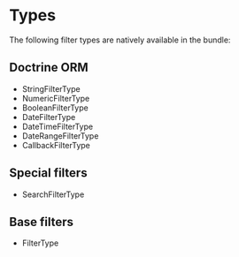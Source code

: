 # Types

The following filter types are natively available in the bundle:

## Doctrine ORM

* StringFilterType
* NumericFilterType
* BooleanFilterType
* DateFilterType
* DateTimeFilterType
* DateRangeFilterType
* CallbackFilterType

## Special filters

* SearchFilterType

## Base filters

* FilterType
